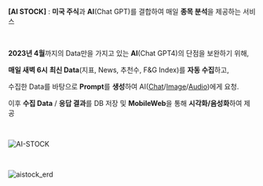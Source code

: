 **[AI STOCK]** : **미국 주식**과 **AI**(Chat GPT)를 결합하여 매일 **종목 분석**을 제공하는 서비스

</br>

**2023년 4월**까지의 Data만을 가지고 있는 **AI**(Chat GPT4)의 단점을 보완하기 위해,

**매일 새벽 6시** **최신 Data**(지표, News, 추천수, F&G Index)를 **자동 수집**하고, 

수집한 Data를 바탕으로 **Prompt**를 **생성**하여 AI([Chat](https://platform.openai.com/docs/api-reference/chat)/[Image](https://platform.openai.com/docs/api-reference/images)/[Audio](https://platform.openai.com/docs/api-reference/audio))에게 요청.

이후 **수집 Data** / **응답 결과**를 DB 저장 및 **MobileWeb**을 통해 **시각화/음성화**하여 제공

</br>

![AI-STOCK](https://github.com/user-attachments/assets/21021dab-55b7-4869-9ddf-932786183e9a)

</br>

![aistock_erd](https://github.com/user-attachments/assets/68f25724-2a03-402a-adc7-89e169819937)
